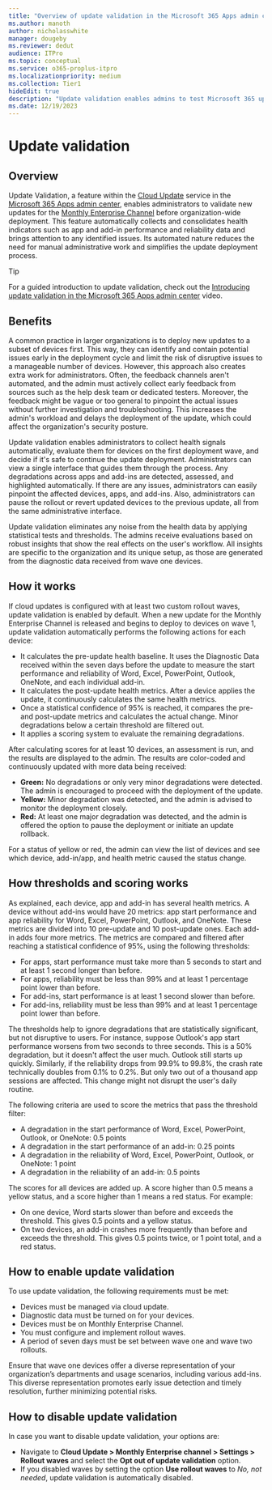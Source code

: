 ```yaml
---
title: "Overview of update validation in the Microsoft 365 Apps admin center"
ms.author: manoth
author: nicholasswhite
manager: dougeby
ms.reviewer: dedut
audience: ITPro
ms.topic: conceptual
ms.service: o365-proplus-itpro
ms.localizationpriority: medium
ms.collection: Tier1
hideEdit: true
description: "Update validation enables admins to test Microsoft 365 updates on a subset of devices, ensuring stability before a full-scale rollout."
ms.date: 12/19/2023
---
```


# Update validation

## Overview
Update Validation, a feature within the [Cloud Update](cloud-update.md) service in the [Microsoft 365 Apps admin center](https://config.office.com), enables administrators to validate new updates for the [Monthly Enterprise Channel](../updates/overview-update-channels.md#monthly-enterprise-channel-overview) before organization-wide deployment. This feature automatically collects and consolidates health indicators such as app and add-in performance and reliability data and brings attention to any identified issues. Its automated nature reduces the need for manual administrative work and simplifies the update deployment process.

> [!TIP]
> For a guided introduction to update validation, check out the [Introducing update validation in the Microsoft 365 Apps admin center](https://youtu.be/xZtXI-Ws-pE) video.

## Benefits
A common practice in larger organizations is to deploy new updates to a subset of devices first. This way, they can identify and contain potential issues early in the deployment cycle and limit the risk of disruptive issues to a manageable number of devices. However, this approach also creates extra work for administrators. Often, the feedback channels aren't automated, and the admin must actively collect early feedback from sources such as the help desk team or dedicated testers. Moreover, the feedback might be vague or too general to pinpoint the actual issues without further investigation and troubleshooting. This increases the admin's workload and delays the deployment of the update, which could affect the organization's security posture.

Update validation enables administrators to collect health signals automatically, evaluate them for devices on the first deployment wave, and decide if it's safe to continue the update deployment. Administrators can view a single interface that guides them through the process. Any degradations across apps and add-ins are detected, assessed, and highlighted automatically. If there are any issues, administrators can easily pinpoint the affected devices, apps, and add-ins. Also, administrators can pause the rollout or revert updated devices to the previous update, all from the same administrative interface.

Update validation eliminates any noise from the health data by applying statistical tests and thresholds. The admins receive evaluations based on robust insights that show the real effects on the user's workflow. All insights are specific to the organization and its unique setup, as those are generated from the diagnostic data received from wave one devices.

## How it works

If cloud updates is configured with at least two custom rollout waves, update validation is enabled by default. When a new update for the Monthly Enterprise Channel is released and begins to deploy to devices on wave 1, update validation automatically performs the following actions for each device:

- It calculates the pre-update health baseline. It uses the Diagnostic Data received within the seven days before the update to measure the start performance and reliability of Word, Excel, PowerPoint, Outlook, OneNote, and each individual add-in.
- It calculates the post-update health metrics. After a device applies the update, it continuously calculates the same health metrics.
- Once a statistical confidence of 95% is reached, it compares the pre- and post-update metrics and calculates the actual change. Minor degradations below a certain threshold are filtered out.
- It applies a scoring system to evaluate the remaining degradations.

After calculating scores for at least 10 devices, an assessment is run, and the results are displayed to the admin. The results are color-coded and continuously updated with more data being received:

- **Green:** No degradations or only very minor degradations were detected. The admin is encouraged to proceed with the deployment of the update.
- **Yellow:** Minor degradation was detected, and the admin is advised to monitor the deployment closely.
- **Red:** At least one major degradation was detected, and the admin is offered the option to pause the deployment or initiate an update rollback.

For a status of yellow or red, the admin can view the list of devices and see which device, add-in/app, and health metric caused the status change.

## How thresholds and scoring works

As explained, each device, app and add-in has several health metrics. A device without add-ins would have 20 metrics: app start performance and app reliability for Word, Excel, PowerPoint, Outlook, and OneNote. These metrics are divided into 10 pre-update and 10 post-update ones. Each add-in adds four more metrics. The metrics are compared and filtered after reaching a statistical confidence of 95%, using the following thresholds:

- For apps, start performance must take more than 5 seconds to start and at least 1 second longer than before.
- For apps, reliability must be less than 99% and at least 1 percentage point lower than before.
- For add-ins, start performance is at least 1 second slower than before.
- For add-ins, reliability must be less than 99% and at least 1 percentage point lower than before.

The thresholds help to ignore degradations that are statistically significant, but not disruptive to users. For instance, suppose Outlook's app start performance worsens from two seconds to three seconds. This is a 50% degradation, but it doesn't affect the user much. Outlook still starts up quickly. Similarly, if the reliability drops from 99.9% to 99.8%, the crash rate technically doubles from 0.1% to 0.2%. But only two out of a thousand app sessions are affected. This change might not disrupt the user's daily routine.

The following criteria are used to score the metrics that pass the threshold filter:
- A degradation in the start performance of Word, Excel, PowerPoint, Outlook, or OneNote: 0.5 points
- A degradation in the start performance of an add-in: 0.25 points
- A degradation in the reliability of Word, Excel, PowerPoint, Outlook, or OneNote: 1 point
- A degradation in the reliability of an add-in: 0.5 points

The scores for all devices are added up. A score higher than 0.5 means a yellow status, and a score higher than 1 means a red status. For example:
- On one device, Word starts slower than before and exceeds the threshold. This gives 0.5 points and a yellow status.
- On two devices, an add-in crashes more frequently than before and exceeds the threshold. This gives 0.5 points twice, or 1 point total, and a red status.

## How to enable update validation

To use update validation, the following requirements must be met:
- Devices must be managed via cloud update.
- Diagnostic data must be turned on for your devices.
- Devices must be on Monthly Enterprise Channel.
- You must configure and implement rollout waves.
- A period of seven days must be set between wave one and wave two rollouts.

Ensure that wave one devices offer a diverse representation of your organization’s departments and usage scenarios, including various add-ins. This diverse representation promotes early issue detection and timely resolution, further minimizing potential risks.


## How to disable update validation

In case you want to disable update validation, your options are:
- Navigate to **Cloud Update > Monthly Enterprise channel > Settings > Rollout waves** and select the **Opt out of update validation** option.
- If you disabled waves by setting the option **Use rollout waves** to *No, not needed*, update validation is automatically disabled.
